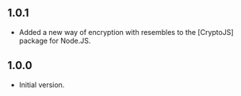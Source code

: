 ## 1.0.1

- Added a new way of encryption with resembles to the [CryptoJS] package for Node.JS.

## 1.0.0

- Initial version.
